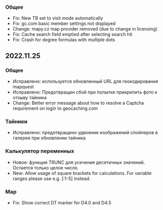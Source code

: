 
### Общее
- Fix: New TB set to visit mode automatically
- Fix: gc.com basic member settings not displayed
- Change: mapy.cz map provider removed (due to change in licensing)
- Fix: Cache search field emptied after selecting search hit
- Fix: Crash for degree formulas with multiple dots

## 2022.11.25

### Общее
- Исправлено: используется обновленный URL для геокодирования mapquest
- Исправлено: Предотвращен сбой при попытке прикрепить фото к отзыву тайника
- Change: Better error message about how to resolve a Captcha requirement on login to geocaching.com

### Тайники
- Исправлено: предотвращено удвоение изображений спойлеров в галерее при обновлении тайника

### Калькулятор переменных
- Новое: функция TRUNC для усечения десятичных значений. Остается только целое число.
- New: Allow usage of square brackets for calculations. For variable ranges please use e.g. \[:1-5\] instead.

### Map
- Fix: Show correct DT marker for D4.0 and D4.5
